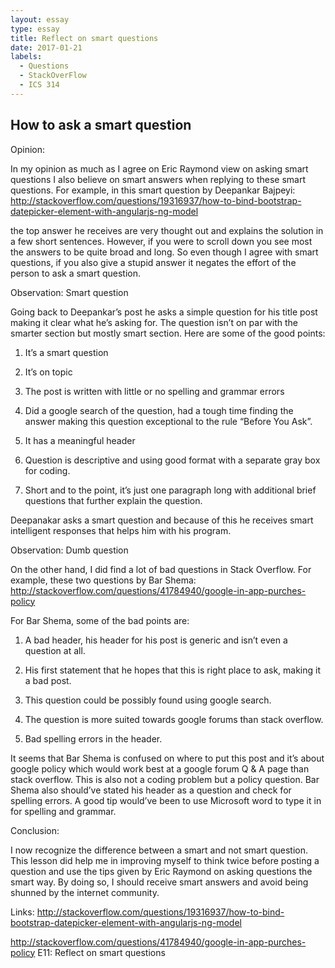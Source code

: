 ```yaml
---
layout: essay
type: essay
title: Reflect on smart questions
date: 2017-01-21
labels:
  - Questions
  - StackOverFlow
  - ICS 314 
---
```


## How to ask a smart question

Opinion:

In my opinion as much as I agree on Eric Raymond view on asking smart questions I also believe on smart answers when replying to these smart questions. For example, in this smart question by Deepankar Bajpeyi: http://stackoverflow.com/questions/19316937/how-to-bind-bootstrap-datepicker-element-with-angularjs-ng-model 

the top answer he receives are very thought out and explains the solution in a few short sentences. However, if you were to scroll down you see most the answers to be quite broad and long. So even though I agree with smart questions, if you also give a stupid answer it negates the effort of the person to ask a smart question. 

Observation: Smart question

Going back to Deepankar’s post he asks a simple question for his title post making it clear what he’s asking for. The question isn’t on par with the smarter section but mostly smart section. Here are some of the good points:

1.	It’s a smart question

2.	It’s on topic

3.	The post is written with little or no spelling and grammar errors

4.	Did a google search of the question, had a tough time finding the answer making this question exceptional to the rule “Before You Ask”.

5.	It has a meaningful header

6.	Question is descriptive and using good format with a separate gray box for coding. 

7.	Short and to the point, it’s just one paragraph long with additional brief questions that further explain the question.

Deepanakar asks a smart question and because of this he receives smart intelligent responses that helps him with his program.

Observation: Dumb question

On the other hand, I did find a lot of bad questions in Stack Overflow. For example, these two questions by Bar Shema: http://stackoverflow.com/questions/41784940/google-in-app-purches-policy 

For Bar Shema, some of the bad points are:

1.	A bad header, his header for his post is generic and isn’t even a question at all.

2.	His first statement that he hopes that this is right place to ask, making it a bad post. 

3.	This question could be possibly found using google search.

4.	The question is more suited towards google forums than stack overflow.

5.	Bad spelling errors in the header.

It seems that Bar Shema is confused on where to put this post and it’s about google policy which would work best at a google forum Q & A page than stack overflow. This is also not a coding problem but a policy question. Bar Shema also should’ve stated his header as a question and check for spelling errors. A good tip would’ve been to use Microsoft word to type it in for spelling and grammar. 

Conclusion:

I now recognize the difference between a smart and not smart question. This lesson did help me in improving myself to think twice before posting a question and use the tips given by Eric Raymond on asking questions the smart way. By doing so, I should receive smart answers and avoid being shunned by the internet community. 

Links:
http://stackoverflow.com/questions/19316937/how-to-bind-bootstrap-datepicker-element-with-angularjs-ng-model 

http://stackoverflow.com/questions/41784940/google-in-app-purches-policy
E11: Reflect on smart questions
